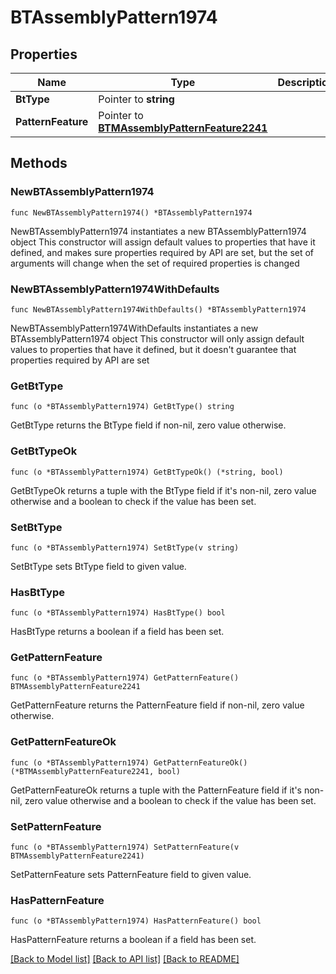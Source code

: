 # BTAssemblyPattern1974

## Properties

Name | Type | Description | Notes
------------ | ------------- | ------------- | -------------
**BtType** | Pointer to **string** |  | [optional] 
**PatternFeature** | Pointer to [**BTMAssemblyPatternFeature2241**](BTMAssemblyPatternFeature2241.md) |  | [optional] 

## Methods

### NewBTAssemblyPattern1974

`func NewBTAssemblyPattern1974() *BTAssemblyPattern1974`

NewBTAssemblyPattern1974 instantiates a new BTAssemblyPattern1974 object
This constructor will assign default values to properties that have it defined,
and makes sure properties required by API are set, but the set of arguments
will change when the set of required properties is changed

### NewBTAssemblyPattern1974WithDefaults

`func NewBTAssemblyPattern1974WithDefaults() *BTAssemblyPattern1974`

NewBTAssemblyPattern1974WithDefaults instantiates a new BTAssemblyPattern1974 object
This constructor will only assign default values to properties that have it defined,
but it doesn't guarantee that properties required by API are set

### GetBtType

`func (o *BTAssemblyPattern1974) GetBtType() string`

GetBtType returns the BtType field if non-nil, zero value otherwise.

### GetBtTypeOk

`func (o *BTAssemblyPattern1974) GetBtTypeOk() (*string, bool)`

GetBtTypeOk returns a tuple with the BtType field if it's non-nil, zero value otherwise
and a boolean to check if the value has been set.

### SetBtType

`func (o *BTAssemblyPattern1974) SetBtType(v string)`

SetBtType sets BtType field to given value.

### HasBtType

`func (o *BTAssemblyPattern1974) HasBtType() bool`

HasBtType returns a boolean if a field has been set.

### GetPatternFeature

`func (o *BTAssemblyPattern1974) GetPatternFeature() BTMAssemblyPatternFeature2241`

GetPatternFeature returns the PatternFeature field if non-nil, zero value otherwise.

### GetPatternFeatureOk

`func (o *BTAssemblyPattern1974) GetPatternFeatureOk() (*BTMAssemblyPatternFeature2241, bool)`

GetPatternFeatureOk returns a tuple with the PatternFeature field if it's non-nil, zero value otherwise
and a boolean to check if the value has been set.

### SetPatternFeature

`func (o *BTAssemblyPattern1974) SetPatternFeature(v BTMAssemblyPatternFeature2241)`

SetPatternFeature sets PatternFeature field to given value.

### HasPatternFeature

`func (o *BTAssemblyPattern1974) HasPatternFeature() bool`

HasPatternFeature returns a boolean if a field has been set.


[[Back to Model list]](../README.md#documentation-for-models) [[Back to API list]](../README.md#documentation-for-api-endpoints) [[Back to README]](../README.md)


